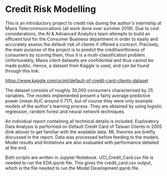 # Credit Risk Modelling

This is an introductory project to credit risk during the author's internship at Maxis Telecommunications (all work done over summer 2019). Due to cost considerations, the AI & Advanced Analytics team attempts to build an efficient tool for the Consumer Business department in order to easily and accurately assess the default risk of clients if offered a contract. Precisely, the main purpose of the project is to predict the creditworthiness of consumers by scoring them, thus it is a multi-classification problem. Unfortunately, Maxis client datasets are confidential and thus cannot be made public. Hence, a dataset from Kaggle is used, and can be found through this link:

https://www.kaggle.com/uciml/default-of-credit-card-clients-dataset

The dataset consists of roughly 30,000 consumers characterized by 25 variables. The models implemented present a fairly average predictive power (mean AUC around 0.717), but of course they were only example models of the author's learning process. They are obtained by using logistic regression, random forest and neural network techniques. 

An individual report containing all technical details is included. Exploratory Data Analysis is performed on Default Credit Card of Taiwan Clients in 2005 (link above) to get familiar with the available data. ML theories are breifly discussed in the report. Data was processed before feeding to the models. Model results and limitations are also evaluated with performance detailed at the end.

Both scripts are written in Jupyter Notebook. UCI_Credit_Card.csv file is needed to run the EDA.ipynb file. This gives the credit_card.csv output, which is the file needed to run the Model Development.ipynb file.
